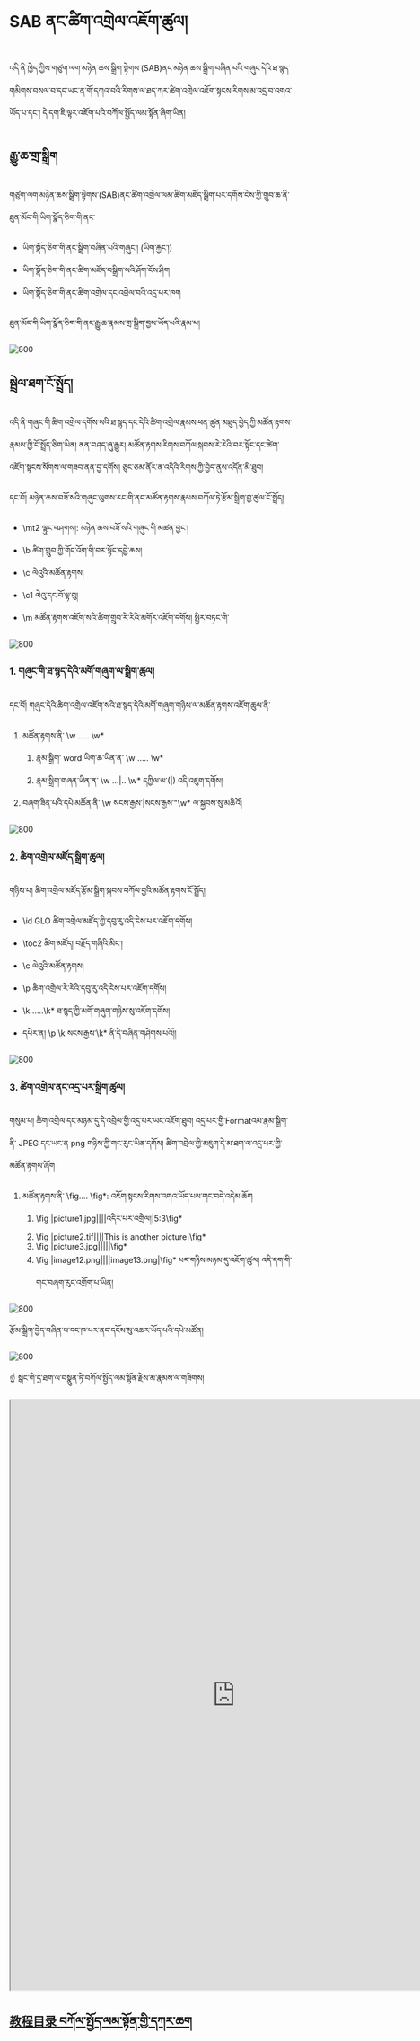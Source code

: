 # SAB ནང་ཚིག་འགྲེལ་འཇོག་ཚུལ།

འདི་ནི་ཁྱེད་ཀྱིས་གཙུག་ལག་མཉེན་ཆས་སྒྲིག་སྟེགས་(SAB)ནང་མཉེན་ཆས་སྒྲིག་བཞིན་པའི་གཞུང་དེའི་ཐ་སྙད་གམིགས་བསལ་བ་དང་ཡང་ན་གོ་དཀའ་བའི་རིགས་ལ་ཐད་ཀར་ཚིག་འགྲེལ་འཇོག་སྟངས་རིགས་མ་འདྲ་བ་འགའ་ཡོད་པ་དང་། དེ་དག་ཇི་ལྟར་འཇོག་པའི་བཀོལ་སྤྱོད་ལམ་སྟོན་ཞིག་ཡིན།

## རྒྱུ་ཆ་གྲ་སྒྲིག

གཙུག་ལག་མཉེན་ཆས་སྒྲིག་སྟེགས་(SAB)ནང་ཚིག་འགྲེལ་ལམ་ཚིག་མཛོད་སྒྲིག་པར་དགོས་ངེས་ཀྱི་གྲུབ་ཆ་ནི་ཐུན་མོང་གི་ཡིག་སྣོད་ཅིག་གི་ནང་
- ཡིག་སྣོད་ཅིག་གི་ནང་སྒྲིག་བཞིན་པའི་གཞུང་། (ཡིག་རྐྱང་།)
- ཡིག་སྣོད་ཅིག་གི་ནང་ཚིག་མཛོད་བསྒྲིག་སའི་ཤོག་ངོས་ཤིག 
- ཡིག་སྣོད་ཅིག་གི་ནང་ཚིག་འགྲེལ་དང་འབྲེལ་བའི་འདྲ་པར་ཁག

ཐུན་མོང་གི་ཡིག་སྣོད་ཅིག་གི་ནང་རྒྱུ་ཆ་རྣམས་གྲ་སྒྲིག་བྱས་ཡོད་པའི་རྣམ་པ།

![800](images/000001.png)
## སྦྲེལ་ཐག་ངོ་སྤྲོད།

འདི་ནི་གཞུང་གི་ཚིག་འགྲེལ་དགོས་སའི་ཐ་སྙད་དང་དེའི་ཚིག་འགྲེལ་རྣམས་ཕན་ཚུན་མཐུད་བྱེད་ཀྱི་མཚོན་རྟགས་རྣམས་ཀྱི་ངོ་སྤྲོད་ཅིག་ཡིན། ནན་བཤད་ཞུ་རྒྱུར། མཚོན་རྟགས་རིགས་བཀོལ་སྐབས་རེ་རེའི་བར་སྟོང་དང་ཚེག་འཇོག་སྟངས་སོགས་ལ་གཟབ་ནན་བྱ་དགོས། ཅུང་ཙམ་ནོར་ན་འདིའི་རིགས་ཀྱི་བྱེད་ནུས་འདོན་མི་ཐུབ།

དང་བོ། མཉེན་ཆས་བཟོ་སའི་གཞུང་ལུགས་རང་གི་ནང་མཚོན་རྟགས་རྣམས་བཀོལ་ཏེ་རྩོམ་སྒྲིག་བྱ་ཚུལ་ངོ་སྤྲོད།
- \mt2 ལྟུང་བཤགས།: མཉེན་ཆས་བཟོ་སའི་གཞུང་གི་མཚན་བྱང་།
- \b ཚིག་གྲུབ་ཀྱི་གོང་འོག་གི་བར་སྟོང་དབྱེ་ཆས།
- \c ལེའུའི་མཚོན་རྟགས།
- \c1 ལེའུ་དང་བོ་ལྟ་བུ།
- \m མཚོན་རྟགས་འཇོག་སའི་ཚིག་གྲུབ་རེ་རེའི་མགོར་འཇོག་དགོས། སྤྱིར་བཏང་གི་

![800](images/000002.png)

### 1. གཞུང་གི་ཐ་སྙད་དེའི་མགོ་གཞུག་ལ་སྒྲིག་ཚུལ།

དང་བོ། གཞུང་དེའི་ཚིག་འགྲེལ་འཇོག་སའི་ཐ་སྙད་དེའི་མགོ་གཞུག་གཉིས་ལ་མཚོན་རྟགས་འཇོག་ཚུལ་ནི་
1. མཚོན་རྟགས་ནི་ \w ….. \w*
    1. རྣམ་སྒྲིག་ word ཡིག་ཆ་ཡིན་ན་ \w ….. \w*
    2. རྣམ་སྒྲིག་གཞན་ཡིན་ན་ \w …|.. \w* དཀྱིལ་ལ་(|) འདི་འཇུག་དགོས།
2. བཞག་ཟིན་པའི་དཔེ་མཚོན་ནི་ \w སངས་རྒྱས་|སངས་རྒྱས་"\w* ལ་སྐྱབས་སུ་མཆིའོ།

![800](images/000001.gif)

### 2. ཚིག་འགྲེལ་མཛོད་སྒྲིག་ཚུལ།

གཉིས་པ། ཚིག་འགྲེལ་མཛོད་རྩོམ་སྒྲིག་སྐབས་བཀོལ་བྱའི་མཚོན་རྟགས་ངོ་སྤྲོད། 
- \id GLO ཚིག་འགྲེལ་མཛོད་ཀྱི་དབུ་རུ་འདི་ངེས་པར་འཇོག་དགོས།
- \toc2 ཚིག་མཛོད། བརྗོད་གཞིའི་མིང་།
- \c ལེའུའི་མཚོན་རྟགས།
- \p ཚིག་འགྲེལ་རེ་རེའི་དབུ་རུ་འདི་ངེས་པར་འཇོག་དགོས།
- \k……\k* ཐ་སྙད་ཀྱི་མགོ་གཞུག་གཉིས་སུ་འཇོག་དགོས།
- དཔེར་ན། \p \k སངས་རྒྱས་\k* ནི་དེ་བཞིན་གཤེགས་པའོ།།

![800](images/000003.png)

### 3. ཚིག་འགྲེལ་ནང་འདྲ་པར་སྒྲིག་ཚུལ།

གསུམ་པ། ཚིག་འགྲེལ་དང་མཉམ་དུ་དེ་འབྲེལ་གྱི་འདྲ་པར་ཡང་འཇོག་ཐུབ། འདྲ་པར་གྱི་Formatའམ་རྣམ་སྒྲིག་ནི་ JPEG དང་ཡང་ན png གཉིས་ཀྱི་གང་རུང་ཡིན་དགོས། ཚིག་འབྲེལ་གྱི་མཇུག་དེ་མ་ཐག་ལ་འདྲ་པར་གྱི་མཚོན་རྟགས་ཞོག
1. མཚོན་རྟགས་ནི་ \fig…. \fig*: འཇོག་སྟངས་རིགས་འགའ་ཡོད་པས་གང་བདེ་འདེམ་ཆོག
    1. \fig |picture1.jpg||||འདིར་པར་འགྲེལ།|5:3\fig*
    2. \fig |picture2.tif||||This is another picture|\fig*
    3. \fig |picture3.jpg|||||\fig*
    4. \fig |image12.png||||image13.png|\fig* པར་གཉིས་མཉམ་དུ་འཇོག་ཚུལ།
འདི་དག་གི་གང་བཞག་རུང་འགྲོག་པ་ཡིན།

![800](images/000004.png)

རྩོམ་སྒྲིག་བྱེད་བཞིན་པ་དང་ཁ་པར་ནང་དངོས་སུ་འཆར་ཡོད་པའི་དཔེ་མཚོན།

![800](images/000002.gif)

☝️ སྒང་གི་དྲ་ཐག་ལ་བསྣུན་ཏེ་བཀོལ་སྤྱོད་ལམ་སྟོན་རྗེས་མ་རྣམས་ལ་གཟིགས། 


<p class="hide top"><iframe src="https://shimowendang.com/forms/cytvT6t9G9DhKHRJ/fill?channel=1" style="height:1050px;width:800px;"></iframe></p>

##  [教程目录 བཀོལ་སྤྱོད་ལམ་སྟོན་གྱི་དཀར་ཆག](https://github.com/buda-base/budax)